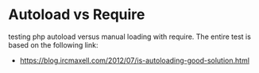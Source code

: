 # Autoload vs Require

testing php autoload versus manual loading with require. The entire test is based on the 
following link:

- https://blog.ircmaxell.com/2012/07/is-autoloading-good-solution.html
